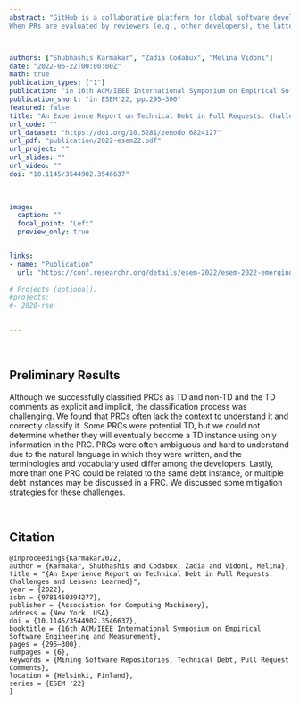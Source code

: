 ```yaml
---
abstract: "GitHub is a collaborative platform for global software development, where Pull Requests (PRs) are essential to bridge code changes with version control. However, software developers often trade software quality for faster implementation, incurring Technical Debt (TD). 
When PRs are evaluated by reviewers (e.g., other developers), the latter can often detect TD instances, and this can lead to either rejection of the PR or can spark discussion about it. We investigated whether PRs' comments indicate TD by assessing three large-scale repositories: Spark, Kafka, and React. We combined a manual classification with automated detection using machine learning and deep learning models. We classified two datasets and found that 37.7% and 38.7% of the comments indicate TD, respectively. Our best model achieved an 85% F1 score in classifying TD during the validation phase. However, we also faced several challenges during this process, which may hint that TD in PR comments is discussed differently from other software artifacts (e.g., code comments, commits, issues or discussion forums). Thus, we present challenges and lessons learned meant to assist researchers in pursuing this area of research."



authors: ["Shubhashis Karmakar", "Zadia Codabux", "Melina Vidoni"]
date: "2022-06-22T00:00:00Z"
math: true
publication_types: ["1"]
publication: "in 16th ACM/IEEE International Symposium on Empirical Software Engineering and Measurement (ESEM), pp.295–300"
publication_short: "in ESEM'22, pp.295–300"
featured: false
title: "An Experience Report on Technical Debt in Pull Requests: Challenges and Lessons Learned"
url_code: ""
url_dataset: "https://doi.org/10.5281/zenodo.6824127"
url_pdf: "publication/2022-esem22.pdf"
url_project: ""
url_slides: ""
url_video: ""
doi: "10.1145/3544902.3546637"
 
 

image:
  caption: ""
  focal_point: "Left"
  preview_only: true


links:
- name: "Publication"
  url: "https://conf.researchr.org/details/esem-2022/esem-2022-emerging-results-and-vision-papers/4/An-Experience-Report-on-Technical-Debt-in-Pull-Requests-Challenges-and-Lessons-Learn"
  
# Projects (optional).
#projects: 
#- 2020-rse
  

---
```


<br />


## Preliminary Results

Although we successfully classified PRCs as TD and non-TD and the TD comments as explicit and implicit, the classification process was challenging. We found that PRCs often lack the context to understand it and correctly classify it. Some PRCs were potential TD, but we could not determine whether they will eventually become a TD instance using only information in the PRC. PRCs were often ambiguous and hard to understand due to the natural language in which they were written, and the terminologies and vocabulary used differ among the developers. Lastly, more than one PRC could be related to the same debt instance, or multiple debt instances may be discussed in a PRC. We discussed some mitigation strategies for these challenges.




<br />



## Citation
```
@inproceedings{Karmakar2022,
author = {Karmakar, Shubhashis and Codabux, Zadia and Vidoni, Melina},
title = "{An Experience Report on Technical Debt in Pull Requests: Challenges and Lessons Learned}",
year = {2022},
isbn = {9781450394277},
publisher = {Association for Computing Machinery},
address = {New York, USA},
doi = {10.1145/3544902.3546637},
booktitle = {16th ACM/IEEE International Symposium on Empirical Software Engineering and Measurement},
pages = {295–300},
numpages = {6},
keywords = {Mining Software Repositories, Technical Debt, Pull Request Comments},
location = {Helsinki, Finland},
series = {ESEM '22}
}
```
